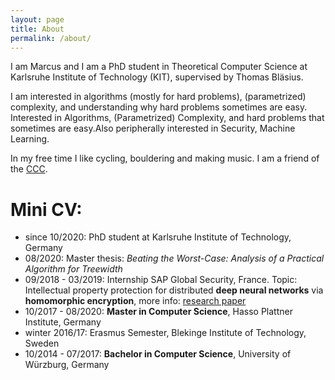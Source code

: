 ```yaml
---
layout: page
title: About
permalink: /about/
---
```


I am Marcus and I am a PhD student in Theoretical Computer Science at Karlsruhe Institute of Technology (KIT), supervised by Thomas Bläsius.

I am interested in algorithms (mostly for hard problems), (parametrized) complexity, and understanding why hard problems sometimes are easy.
Interested in Algorithms, (Parametrized) Complexity, and hard problems that sometimes are easy.Also peripherally interested in Security, Machine Learning.
    

In my free time I like cycling, bouldering and making music.
I am a friend of the [CCC](http://www.ccc.de).

# Mini CV:
* since 10/2020: PhD student at Karlsruhe Institute of Technology, Germany
* 08/2020: Master thesis: *Beating the Worst-Case: Analysis of a Practical Algorithm for Treewidth*
* 09/2018 - 03/2019: Internship SAP Global Security, France. Topic: Intellectual property protection for distributed **deep neural networks** via **homomorphic encryption**, more info: [research paper](https://arxiv.org/abs/1907.04246)
* 10/2017 - 08/2020: **Master in Computer Science**, Hasso Plattner Institute, Germany
* winter 2016/17: Erasmus Semester, Blekinge Institute of Technology, Sweden
* 10/2014 - 07/2017: **Bachelor in Computer Science**, University of Würzburg, Germany
